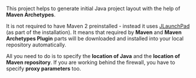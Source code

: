 This project helps to generate initial Java project layout with the help of **Maven Archetypes**.

It is not required to have Maven 2 preinstalled - instead it uses [JLaunchPad](http://jlaunchpad.sourceforge.net) (as part of the installation). It means that required by **Maven** and **Maven Archetypes Plugin** parts will be downloaded and installed into your local repository automatically.

All you need to do is to specify the **location of Java** and the **location of Maven repository**. If you are working behind the firewall, you have to specify **proxy parameters** too.